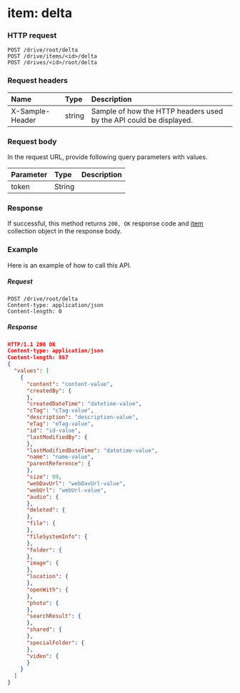 # item: delta


### HTTP request
```http
POST /drive/root/delta
POST /drive/items/<id>/delta
POST /drives/<id>/root/delta

```
### Request headers
| Name       | Type | Description|
|:---------------|:--------|:----------|
| X-Sample-Header  | string  | Sample of how the HTTP headers used by the API could be displayed.|

### Request body
In the request URL, provide following query parameters with values.

| Parameter	   | Type	|Description|
|:---------------|:--------|:----------|
|token|String||

### Response
If successful, this method returns `200, OK` response code and [item](../resources/item.md) collection object in the response body.

### Example
Here is an example of how to call this API.
##### Request
```http
POST /drive/root/delta
Content-type: application/json
Content-length: 0
```
##### Response
```json
HTTP/1.1 200 OK
Content-type: application/json
Content-length: 867
{
  "values": [
    {
      "content": "content-value",
      "createdBy": {
      },
      "createdDateTime": "datetime-value",
      "cTag": "cTag-value",
      "description": "description-value",
      "eTag": "eTag-value",
      "id": "id-value",
      "lastModifiedBy": {
      },
      "lastModifiedDateTime": "datetime-value",
      "name": "name-value",
      "parentReference": {
      },
      "size": 99,
      "webDavUrl": "webDavUrl-value",
      "webUrl": "webUrl-value",
      "audio": {
      },
      "deleted": {
      },
      "file": {
      },
      "fileSystemInfo": {
      },
      "folder": {
      },
      "image": {
      },
      "location": {
      },
      "openWith": {
      },
      "photo": {
      },
      "searchResult": {
      },
      "shared": {
      },
      "specialFolder": {
      },
      "video": {
      }
    }
  ]
}
```

<!-- uuid: dbe6a9af-6671-4842-8b38-ab7bdd1db7f6
2015-10-09 18:41:46 UTC -->